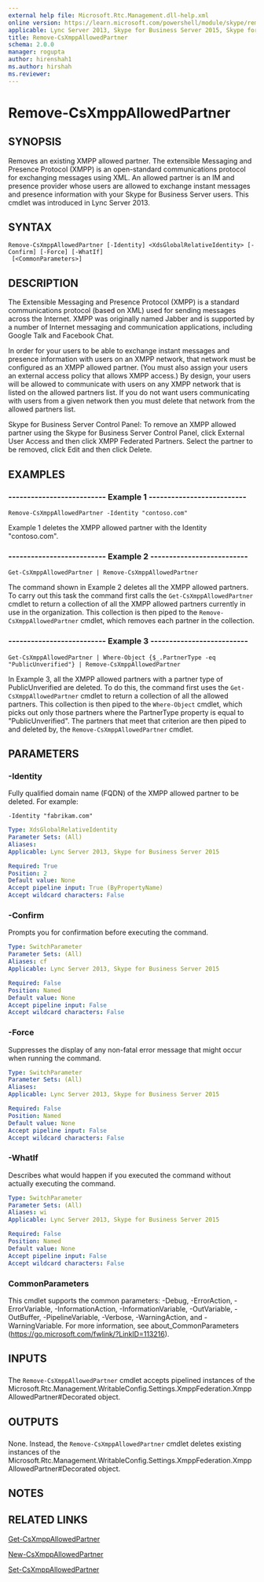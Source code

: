 ```yaml
---
external help file: Microsoft.Rtc.Management.dll-help.xml
online version: https://learn.microsoft.com/powershell/module/skype/remove-csxmppallowedpartner
applicable: Lync Server 2013, Skype for Business Server 2015, Skype for Business Server 2019
title: Remove-CsXmppAllowedPartner
schema: 2.0.0
manager: rogupta
author: hirenshah1
ms.author: hirshah
ms.reviewer:
---
```


# Remove-CsXmppAllowedPartner

## SYNOPSIS
Removes an existing XMPP allowed partner.
The extensible Messaging and Presence Protocol (XMPP) is an open-standard communications protocol for exchanging messages using XML.
An allowed partner is an IM and presence provider whose users are allowed to exchange instant messages and presence information with your Skype for Business Server users.
This cmdlet was introduced in Lync Server 2013.


## SYNTAX

```
Remove-CsXmppAllowedPartner [-Identity] <XdsGlobalRelativeIdentity> [-Confirm] [-Force] [-WhatIf]
 [<CommonParameters>]
```

## DESCRIPTION
The Extensible Messaging and Presence Protocol (XMPP) is a standard communications protocol (based on XML) used for sending messages across the Internet.
XMPP was originally named Jabber and is supported by a number of Internet messaging and communication applications, including Google Talk and Facebook Chat.

In order for your users to be able to exchange instant messages and presence information with users on an XMPP network, that network must be configured as an XMPP allowed partner.
(You must also assign your users an external access policy that allows XMPP access.) By design, your users will be allowed to communicate with users on any XMPP network that is listed on the allowed partners list.
If you do not want users communicating with users from a given network then you must delete that network from the allowed partners list.

Skype for Business Server Control Panel: To remove an XMPP allowed partner using the Skype for Business Server Control Panel, click External User Access and then click XMPP Federated Partners.
Select the partner to be removed, click Edit and then click Delete.


## EXAMPLES

### -------------------------- Example 1 --------------------------
```
Remove-CsXmppAllowedPartner -Identity "contoso.com"
```

Example 1 deletes the XMPP allowed partner with the Identity "contoso.com".


### -------------------------- Example 2 --------------------------
```
Get-CsXmppAllowedPartner | Remove-CsXmppAllowedPartner
```

The command shown in Example 2 deletes all the XMPP allowed partners.
To carry out this task the command first calls the `Get-CsXmppAllowedPartner` cmdlet to return a collection of all the XMPP allowed partners currently in use in the organization.
This collection is then piped to the `Remove-CsXmppAllowedPartner` cmdlet, which removes each partner in the collection.


### -------------------------- Example 3 --------------------------
```
Get-CsXmppAllowedPartner | Where-Object {$_.PartnerType -eq "PublicUnverified"} | Remove-CsXmppAllowedPartner
```

In Example 3, all the XMPP allowed partners with a partner type of PublicUnverified are deleted.
To do this, the command first uses the `Get-CsXmppAllowedPartner` cmdlet to return a collection of all the allowed partners.
This collection is then piped to the `Where-Object` cmdlet, which picks out only those partners where the PartnerType property is equal to "PublicUnverified".
The partners that meet that criterion are then piped to and deleted by, the `Remove-CsXmppAllowedPartner` cmdlet.


## PARAMETERS

### -Identity
Fully qualified domain name (FQDN) of the XMPP allowed partner to be deleted.
For example:

`-Identity "fabrikam.com"`

```yaml
Type: XdsGlobalRelativeIdentity
Parameter Sets: (All)
Aliases: 
Applicable: Lync Server 2013, Skype for Business Server 2015

Required: True
Position: 2
Default value: None
Accept pipeline input: True (ByPropertyName)
Accept wildcard characters: False
```

### -Confirm
Prompts you for confirmation before executing the command.

```yaml
Type: SwitchParameter
Parameter Sets: (All)
Aliases: cf
Applicable: Lync Server 2013, Skype for Business Server 2015

Required: False
Position: Named
Default value: None
Accept pipeline input: False
Accept wildcard characters: False
```

### -Force
Suppresses the display of any non-fatal error message that might occur when running the command.

```yaml
Type: SwitchParameter
Parameter Sets: (All)
Aliases: 
Applicable: Lync Server 2013, Skype for Business Server 2015

Required: False
Position: Named
Default value: None
Accept pipeline input: False
Accept wildcard characters: False
```

### -WhatIf
Describes what would happen if you executed the command without actually executing the command.

```yaml
Type: SwitchParameter
Parameter Sets: (All)
Aliases: wi
Applicable: Lync Server 2013, Skype for Business Server 2015

Required: False
Position: Named
Default value: None
Accept pipeline input: False
Accept wildcard characters: False
```

### CommonParameters
This cmdlet supports the common parameters: -Debug, -ErrorAction, -ErrorVariable, -InformationAction, -InformationVariable, -OutVariable, -OutBuffer, -PipelineVariable, -Verbose, -WarningAction, and -WarningVariable. For more information, see about_CommonParameters (https://go.microsoft.com/fwlink/?LinkID=113216).

## INPUTS

###  
The `Remove-CsXmppAllowedPartner` cmdlet accepts pipelined instances of the Microsoft.Rtc.Management.WritableConfig.Settings.XmppFederation.XmppAllowedPartner#Decorated object.

## OUTPUTS

###  
None.
Instead, the `Remove-CsXmppAllowedPartner` cmdlet deletes existing instances of the Microsoft.Rtc.Management.WritableConfig.Settings.XmppFederation.XmppAllowedPartner#Decorated object.

## NOTES

## RELATED LINKS

[Get-CsXmppAllowedPartner](Get-CsXmppAllowedPartner.md)

[New-CsXmppAllowedPartner](New-CsXmppAllowedPartner.md)

[Set-CsXmppAllowedPartner](Set-CsXmppAllowedPartner.md)
